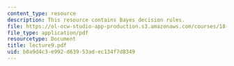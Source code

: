 ```yaml
---
content_type: resource
description: This resource contains Bayes decision rules.
file: https://ol-ocw-studio-app-production.s3.amazonaws.com/courses/18-443-statistics-for-applications-fall-2006/b0a9d4c3e992d63953adec134f7d8349_lecture9.pdf
file_type: application/pdf
resourcetype: Document
title: lecture9.pdf
uid: b0a9d4c3-e992-d639-53ad-ec134f7d8349
---
```

